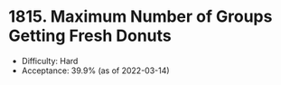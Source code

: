 # 1815. Maximum Number of Groups Getting Fresh Donuts
- Difficulty: Hard
- Acceptance: 39.9% (as of 2022-03-14)
